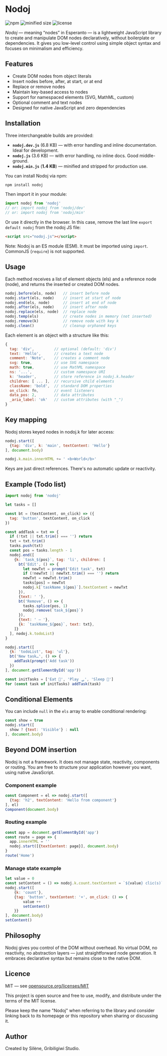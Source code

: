 # Nodoj

![npm](https://img.shields.io/npm/v/nodoj)
![minified size](https://img.shields.io/bundlephobia/min/nodoj)
![license](https://img.shields.io/github/license/Gribiligiwi/nodoj)


*Nodoj* — meaning “nodes” in Esperanto — is a lightweight JavaScript library to create and manipulate DOM nodes declaratively, without boilerplate or dependencies. It gives you low-level control using simple object syntax and focuses on minimalism and efficiency.

## Features

- Create DOM nodes from object literals
- Insert nodes before, after, at start, or at end
- Replace or remove nodes
- Maintain key-based access to nodes
- Support for namespaced elements (SVG, MathML, custom)
- Optional comment and text nodes
- Designed for native JavaScript and zero dependencies

## Installation

Three interchangeable builds are provided:

- **`nodoj.dev.js`** (6.8 KB) — with error handling and inline documentation. Ideal for development.
- **`nodoj.js`** (3.6 KB) — with error handling, no inline docs. Good middle-ground.
- **`nodoj.min.js`** (**1.4 KB**) — minified and stripped for production use.

You can install Nodoj via npm:

```bash
npm install nodoj
```

Then import it in your module:

```javascript
import nodoj from 'nodoj'
// or: import nodoj from 'nodoj/dev'
// or: import nodoj from 'nodoj/min'
```

Or use it directly in the browser. In this case, remove the last line `export default nodoj` from the nodoj JS file:
```html
<script src="nodoj.js"></script>
```

Note: Nodoj is an ES module (ESM). It must be imported using `import`. CommonJS (`require`) is not supported.

## Usage

Each method receives a list of element objects (els) and a reference node (node), and returns the inserted or created DOM nodes.

```javascript
nodoj.before(els, node)   // insert before node
nodoj.start(els, node)    // insert at start of node
nodoj.end(els, node)      // insert at end of node
nodoj.after(els, node)    // insert after node
nodoj.replace(els, node)  // replace node
nodoj.temp(els)           // create nodes in memory (not inserted)
nodoj.remove(k)           // remove node with key k
nodoj.clean()             // cleanup orphaned keys
```

Each element is an object with a structure like this:

```javascript
{
  tag: 'div',         // optional (default: 'div')
  text: 'Hello',      // creates a text node
  comment: 'Note',    // creates a comment node
  svg: true,          // use SVG namespace
  math: true,         // use MathML namespace
  ns: '...',          // custom namespace URI
  k: 'header',        // store reference in nodoj.k.header
  children: [ ... ],  // recursive child elements
  className: 'bold',  // standard DOM properties
  on_click: fn,       // event listeners
  data_pos: 2,        // data attributes
  _aria_label: 'ok'   // custom attributes (with "_")
}
```

## Key mapping

Nodoj stores keyed nodes in nodoj.k for later access:

```javascript
nodoj.start([
  {tag: 'div', k: 'main', textContent: 'Hello'}
], document.body)

nodoj.k.main.innerHTML += ' <b>World</b>'
```

Keys are just direct references. There's no automatic update or reactivity.

## Example (Todo list)

```javascript
import nodoj from 'nodoj'

let tasks = []

const bt = (textContent, on_click) => ({
  tag: 'button', textContent, on_click
})

const addTask = txt => {
  if (!txt || txt.trim() === '') return
  txt = txt.trim()
  tasks.push(txt)
  const pos = tasks.length - 1
  nodoj.end([
    {k: `task_${pos}`, tag: 'li', children: [
      bt('Edit', () => {
        let newTxt = prompt('Edit task', txt)
        if (!newTxt || newTxt.trim() === '') return
        newTxt = newTxt.trim()
        tasks[pos] = newTxt
        nodoj.k[`taskName_${pos}`].textContent = newTxt
      }),
      {text: ' '},
      bt('Remove', () => {
        tasks.splice(pos, 1)
        nodoj.remove(`task_${pos}`)
      }),
      {text: ' — '},
      {k: `taskName_${pos}`, text: txt},
    ]}
  ], nodoj.k.todoList)
}

nodoj.start([
  {k: 'todoList', tag: 'ul'},
  bt('New task…', () => {
    addTask(prompt('Add task'))
  })
], document.getElementById('app'))

const initTasks = ['Eat 🍭', 'Play 🛷', 'Sleep 🧸']
for (const task of initTasks) addTask(task)
```

## Conditional Elements

You can include `null` in the `els` array to enable conditional rendering:

```javascript
const show = true
nodoj.start([
  show ? {text: 'Visible'} : null
], document.body)
```

## Beyond DOM insertion

Nodoj is not a framework. It does not manage state, reactivity, components or routing. You are free to structure your application however you want, using native JavaScript.

### Component example

```javascript
const Component = el => nodoj.start([
  {tag: 'h2', textContent: 'Hello from component'}
], el)
Component(document.body)
```

### Routing example

```javascript
const app = document.getElementById('app')
const route = page => {
  app.innerHTML = ''
  nodoj.start([{textContent: page}], document.body)
}
route('Home')
```

### Manage state example

```javascript
let value = 0
const setContent = () => nodoj.k.count.textContent = `${value} clic(s)`
nodoj.start([
    {k: 'count'},
    {tag: 'button', textContent: '+', on_click: () => {
        value ++
        setContent()
    }}
], document.body)
setContent()
```

## Philosophy

Nodoj gives you control of the DOM without overhead. No virtual DOM, no reactivity, no abstraction layers — just straightforward node generation. It embraces declarative syntax but remains close to the native DOM.

## Licence

MIT — see [opensource.org/licenses/MIT](https://opensource.org/licenses/MIT)

This project is open source and free to use, modify, and distribute under the terms of the MIT license.

Please keep the name "Nodoj" when referring to the library and consider linking back to its homepage or this repository when sharing or discussing it.

## Author

Created by Silène, Gribiligiwi Studio.
